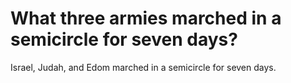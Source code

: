 # What three armies marched in a semicircle for seven days?

Israel, Judah, and Edom marched in a semicircle for seven days.
